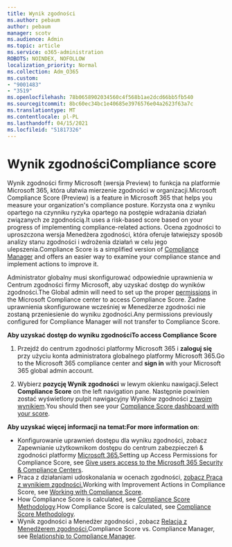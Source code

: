 ```yaml
---
title: Wynik zgodności
ms.author: pebaum
author: pebaum
manager: scotv
ms.audience: Admin
ms.topic: article
ms.service: o365-administration
ROBOTS: NOINDEX, NOFOLLOW
localization_priority: Normal
ms.collection: Adm_O365
ms.custom:
- "9001483"
- "3519"
ms.openlocfilehash: 78b0658902034560c4f568b1ae2dcd66bb5fb540
ms.sourcegitcommit: 8bc60ec34bc1e40685e3976576e04a2623f63a7c
ms.translationtype: MT
ms.contentlocale: pl-PL
ms.lasthandoff: 04/15/2021
ms.locfileid: "51817326"
---
```

# <a name="compliance-score"></a><span data-ttu-id="0993b-102">Wynik zgodności</span><span class="sxs-lookup"><span data-stu-id="0993b-102">Compliance score</span></span>

<span data-ttu-id="0993b-103">Wynik zgodności firmy Microsoft (wersja Preview) to funkcja na platformie Microsoft 365, która ułatwia mierzenie zgodności w organizacji.</span><span class="sxs-lookup"><span data-stu-id="0993b-103">Microsoft Compliance Score (Preview) is a feature in Microsoft 365 that helps you measure your organization's compliance posture.</span></span> <span data-ttu-id="0993b-104">Korzysta ona z wyniku opartego na czynniku ryzyka opartego na postępie wdrażania działań związanych ze zgodnością.</span><span class="sxs-lookup"><span data-stu-id="0993b-104">It uses a risk-based score based on your progress of implementing compliance-related actions.</span></span>   <span data-ttu-id="0993b-105">Ocena zgodności to uproszczona [](https://docs.microsoft.com/microsoft-365/compliance/compliance-manager-overview) wersja Menedżera zgodności, która oferuje łatwiejszy sposób analizy stanu zgodności i wdrożenia działań w celu jego ulepszenia.</span><span class="sxs-lookup"><span data-stu-id="0993b-105">Compliance Score is a simplified version of [Compliance Manager](https://docs.microsoft.com/microsoft-365/compliance/compliance-manager-overview) and offers an easier way to examine your compliance stance and implement actions to improve it.</span></span> 

<span data-ttu-id="0993b-106">Administrator globalny musi skonfigurować odpowiednie [](https://docs.microsoft.com/microsoft-365/security/office-365-security/permissions-in-the-security-and-compliance-center) uprawnienia w Centrum zgodności firmy Microsoft, aby uzyskać dostęp do wyników zgodności.</span><span class="sxs-lookup"><span data-stu-id="0993b-106">The Global admin will need to set up the proper [permissions](https://docs.microsoft.com/microsoft-365/security/office-365-security/permissions-in-the-security-and-compliance-center) in the Microsoft Compliance center to access Compliance Score.</span></span>  <span data-ttu-id="0993b-107">Żadne uprawnienia skonfigurowane wcześniej w Menedżerze zgodności nie zostaną przeniesienie do wyniku zgodności.</span><span class="sxs-lookup"><span data-stu-id="0993b-107">Any permissions previously configured for Compliance Manager will not transfer to Compliance Score.</span></span>

<span data-ttu-id="0993b-108">**Aby uzyskać dostęp do wyniku zgodności**</span><span class="sxs-lookup"><span data-stu-id="0993b-108">**To access Compliance Score**</span></span>

1. <span data-ttu-id="0993b-109">Przejdź do centrum zgodności platformy Microsoft 365 i **zaloguj się** przy użyciu konta administratora globalnego platformy Microsoft 365.</span><span class="sxs-lookup"><span data-stu-id="0993b-109">Go to the Microsoft 365 compliance center and **sign in** with your Microsoft 365 global admin account.</span></span>

2. <span data-ttu-id="0993b-110">Wybierz **pozycję Wynik zgodności** w lewym okienku nawigacji.</span><span class="sxs-lookup"><span data-stu-id="0993b-110">Select **Compliance Score** on the left navigation pane.</span></span> <span data-ttu-id="0993b-111">Następnie powinien zostać wyświetlony pulpit nawigacyjny Wyników zgodności [z twoim wynikiem](https://docs.microsoft.com/microsoft-365/compliance/compliance-score-setup#understand-the-compliance-score-dashboard).</span><span class="sxs-lookup"><span data-stu-id="0993b-111">You should then see your [Compliance Score dashboard with your score](https://docs.microsoft.com/microsoft-365/compliance/compliance-score-setup#understand-the-compliance-score-dashboard).</span></span>
 

<span data-ttu-id="0993b-112">**Aby uzyskać więcej informacji na temat:**</span><span class="sxs-lookup"><span data-stu-id="0993b-112">**For more information on**:</span></span>

- <span data-ttu-id="0993b-113">Konfigurowanie uprawnień dostępu dla wyniku zgodności, zobacz Zapewnianie użytkownikom dostępu do centrum zabezpieczeń & zgodności platformy [Microsoft 365.](https://docs.microsoft.com/microsoft-365/security/office-365-security/grant-access-to-the-security-and-compliance-center)</span><span class="sxs-lookup"><span data-stu-id="0993b-113">Setting up Access Permissions for Compliance Score, see [Give users access to the Microsoft 365 Security & Compliance Centers](https://docs.microsoft.com/microsoft-365/security/office-365-security/grant-access-to-the-security-and-compliance-center).</span></span>
- <span data-ttu-id="0993b-114">Praca z działaniami udoskonalania w ocenach zgodności, [zobacz Praca z wynikiem zgodności.](https://docs.microsoft.com/microsoft-365/compliance/working-with-compliance-score)</span><span class="sxs-lookup"><span data-stu-id="0993b-114">Working with Improvement Actions in Compliance Score, see  [Working with Compliance Score](https://docs.microsoft.com/microsoft-365/compliance/working-with-compliance-score).</span></span>
- <span data-ttu-id="0993b-115">How Compliance Score is calculated, see [Compliance Score Methodology](https://docs.microsoft.com/microsoft-365/compliance/compliance-score-methodology).</span><span class="sxs-lookup"><span data-stu-id="0993b-115">How Compliance Score is calculated, see [Compliance Score Methodology](https://docs.microsoft.com/microsoft-365/compliance/compliance-score-methodology).</span></span>
- <span data-ttu-id="0993b-116">Wynik zgodności a Menedżer zgodności , zobacz [Relacja z Menedżerem zgodności.](https://docs.microsoft.com/microsoft-365/compliance/compliance-score#relationship-to-compliance-manager)</span><span class="sxs-lookup"><span data-stu-id="0993b-116">Compliance Score vs. Compliance Manager, see [Relationship to Compliance Manager](https://docs.microsoft.com/microsoft-365/compliance/compliance-score#relationship-to-compliance-manager).</span></span>


